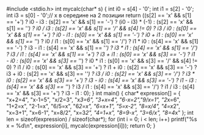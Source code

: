 #include <stdio.h>
int mycalc(char* s) {
int i0 = s[4] - '0';
int i1 = s[2] - '0';
int i3 = s[0] - '0';// x в середине на 2 позиции
return ((s[2] == 'x' && s[1] == '+') ? i0 - i3 :
(s[2] == 'x' && s[1] == '-') ? (i0 - i3) * (-1) :
(s[2] == 'x' && s[1] == '*') ? i0 / i3 :
(s[2] == 'x' && s[1] == '/' && s[4] != 0) ? i3 / i0 :
(s[0] == 'x' && s[1] == '+') ? i0 - i1 :
(s[0] == 'x' && s[1] == '-') ? i0 + i1 :
(s[0] == 'x' && s[1] == '*') ? i0 / i1 :
(s[0] == 'x' && s[1] == '/') ? i1 * i0 :
(s[4] == 'x' && s[1] == '-') ? i3 - i1 :
(s[4] == 'x' && s[1] == '*') ? i3 * i1 :
(s[4] == 'x' && s[1] == '/') ? i3 / i1 :
(s[4] == 'x' && s[1] == '+') ? i3 + i1 :
(s[0] == 'x' && s[3] == '-') ? i1 - i0 :
(s[0] == 'x' && s[3] == '*') ? i0 * i1 :
(s[0] == 'x' && s[3] == '/' && s[4] != 0) ? i1 / i0 :
(s[0] == 'x' && s[3] == '+') ? i1 + i0 :
(s[2] == 'x' && s[3] == '-') ? i3 + i0 :
(s[2] == 'x' && s[3] == '*') ? i3 / i0 :
(s[2] == 'x' && s[3] == '/') ? i3 * i0 :
(s[2] == 'x' && s[3] == '+') ? i3 - i0 :
(s[4] == 'x' && s[3] == '-') ? i1 - i3 :
(s[4] == 'x' && s[3] == '*') ? i3 / i1 :
(s[4] == 'x' && s[3] == '/') ? i1 / i3 :
(s[4] == 'x' && s[3] == '+') ? i3 - i1 : 0);
}
int main() {
char* expression[] = { "x+2=4", "x-1=5", "x/2=3", "x*3=6", "3+x=4", "6-x=2","9/x=1", "2*x=6", "1+2=x", "2-1=x", "6/5=x", "6*2=x", "6=x+1", "5=x-2", "8=x/4", "4=x*2", "x=3+1", "x=6-1", "x=8/2", "x=3*2", "4=1+x", "8=9-x", "3=6/x", "8=4*x" };
int len = sizeof(expression) / sizeof(char*);
for (int i = 0; i < len; i++)
printf("%s x = %d\n", expression[i], mycalc(expression[i]));
return 0;
}
